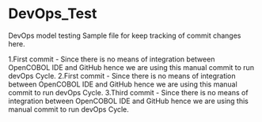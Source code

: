 # DevOps_Test
DevOps model testing
Sample file for keep tracking of commit changes here.

1.First commit - Since there is no means of integration between OpenCOBOL IDE and GitHub hence we are using this manual commit to run devOps Cycle.
2.First commit - Since there is no means of integration between OpenCOBOL IDE and GitHub hence we are using this manual commit to run devOps Cycle.
3.Third commit - Since there is no means of integration between OpenCOBOL IDE and GitHub hence we are using this manual commit to run devOps Cycle.
